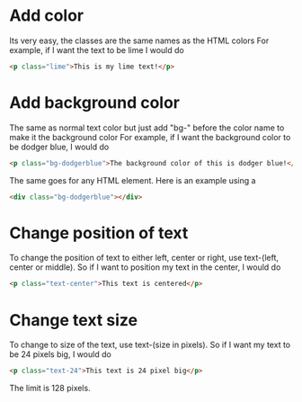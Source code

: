 # Add color
Its very easy, the classes are the same names as the HTML colors
For example, if I want the text to be lime I would do
```html
<p class="lime">This is my lime text!</p>
```

# Add background color
The same as normal text color but just add "bg-" before the color name to make it the background color
For example, if I want the background color to be dodger blue, I would do
```html
<p class="bg-dodgerblue">The background color of this is dodger blue!</p>
```
The same goes for any HTML element. Here is an example using a <div>
```html
<div class="bg-dodgerblue"></div>
```

# Change position of text
To change the position of text to either left, center or right, use text-(left, center or middle).
So if I want to position my text in the center, I would do
```html
<p class="text-center">This text is centered</p> 
```

# Change text size
To change to size of the text, use text-(size in pixels).
So if I want my text to be 24 pixels big, I would do
```html
<p class="text-24">This text is 24 pixel big</p>
```
The limit is 128 pixels.
